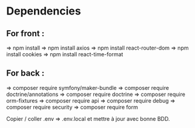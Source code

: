 # Dependencies

## For front :
=> npm install
=> npm install axios
=> npm install react-router-dom
=> npm install cookies
=> npm install react-time-format 


## For back :
=> composer require symfony/maker-bundle
=> composer require doctrine/annotations
=> composer require doctrine
=> composer require orm-fixtures
=> composer require api
=> composer require debug
=> composer require security
=> composer require form

Copier / coller .env => .env.local et mettre à jour avec bonne BDD.
